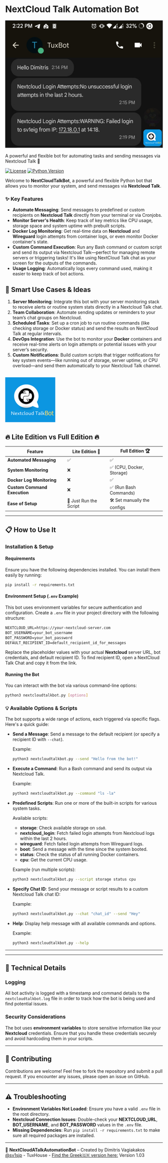 # NextCloud Talk Automation Bot

![Execution Screenshot](assets/nextcloudtalk_bot.png)

A powerful and flexible bot for automating tasks and sending messages via Nextcloud Talk 🚀

[![License](https://img.shields.io/badge/license-AGPL-blue.svg)](https://www.gnu.org/licenses/agpl-3.0.html)
[![Python Version](https://img.shields.io/badge/python-3.9+-blue.svg)](https://www.python.org/downloads/release/python-390/)

Welcome to **NextCloudTalkBot**, a powerful and flexible Python bot that allows you to monitor your system, and send messages via **Nextcloud Talk**.


### ✨ Key Features
- **Automate Messaging**: Send messages to predefined or custom recipients on **Nextcloud Talk** directly from your terminal or via Cronjobs.
- **Monitor Server's Health**: Keep track of key metrics like CPU usage, storage space and system uptime with prebuilt scripts.
- **Docker Log Monitoring**: Get real-time data on **Nextcloud** and **Wireguard** login attempts from container logs, or even monitor Docker container's state. 
- **Custom Command Execution**: Run any Bash command or custom script and send its output via Nextcloud Talk—perfect for managing remote servers or triggering tasks! It's like using NextCloud Talk chat as your screen for the outputs of the commands.
- **Usage Logging**: Automatically logs every command used, making it easier to keep track of bot actions.

## 🎯 Smart Use Cases & Ideas

1. **Server Monitoring**: Integrate this bot with your server monitoring stack to receive alerts or routine system stats directly in a Nextcloud Talk chat.
2. **Team Collaboration**: Automate sending updates or reminders to your team’s chat groups on Nextcloud.
3. **Scheduled Tasks**: Set up a cron job to run routine commands (like checking storage or Docker status) and send the results on NextCloud Talk at regular intervals.
4. **DevOps Integration**: Use the bot to monitor your **Docker** containers and receive real-time alerts on login attempts or potential issues with your server’s security.
5. **Custom Notifications**: Build custom scripts that trigger notifications for key system events—like running out of storage, server uptime, or CPU overload—and send them automatically to your Nextcloud Talk channel.

![Execution Screenshot](assets/logo.png)
---
## 🔥 **Lite Edition vs Full Edition** 🔥

| Feature                     | Lite Edition 🎯                 | Full Edition 🏆                |
|-----------------------------|---------------------------------|-------------------------------|
| **Automated Messaging**      | ✅                             | ✅                             |
| **System Monitoring**        | ❌                             | ✅ (CPU, Docker, Storage)      |
| **Docker Log Monitoring**    | ❌                             | ✅                             |
| **Custom Command Execution** | ❌                             | ✅ (Run Bash Commands)         |
| **Ease of Setup**            | 🌟 Just Run the Script         | 🛠️  Set manually the configs   |

---

## 📋 How to Use It

### Installation & Setup
#### Requirements
Ensure you have the following dependencies installed. You can install them easily by running:

```bash
pip install -r requirements.txt
```
#### Environment Setup (`.env` Example)

This bot uses environment variables for secure authentication and configuration. Create a `.env` file in your project directory with the following structure:

```
NEXTCLOUD_URL=https://your-nextcloud-server.com
BOT_USERNAME=your_bot_username
BOT_PASSWORD=your_bot_password
DEFAULT_RECIPIENT_ID=default_recipient_id_for_messages
```

Replace the placeholder values with your actual **Nextcloud** server URL, bot credentials, and default recipient ID. To find recipient ID, open a NextCloud Talk Chat and copy it from the link.

#### Running the Bot

You can interact with the bot via various command-line options:

```bash
python3 nextcloudtalkbot.py [options]
```

### 💡 Available Options & Scripts
The bot supports a wide range of actions, each triggered via specific flags. Here's a quick guide:

- **Send a Message**: Send a message to the default recipient (or specify a recipient ID with `--chat`).
  
  Example:
  ```bash
  python3 nextcloudtalkbot.py --send "Hello from the bot!"
  ```

- **Execute a Command**: Run a Bash command and send its output via Nextcloud Talk.
  
  Example:
  ```bash
  python3 nextcloudtalkbot.py --command "ls -la"
  ```

- **Predefined Scripts**: Run one or more of the built-in scripts for various system tasks.
  
  Available scripts:
  - **storage**: Check available storage on `sda0`.
  - **nextcloud_login**: Fetch failed login attempts from Nextcloud logs within the last 2 hours.
  - **wireguard**: Fetch failed login attempts from Wireguard logs.
  - **boot**: Send a message with the time since the system booted.
  - **status**: Check the status of all running Docker containers.
  - **cpu**: Get the current CPU usage.

  Example (run multiple scripts):
  ```bash
  python3 nextcloudtalkbot.py --script storage status cpu
  ```

- **Specify Chat ID**: Send your message or script results to a custom Nextcloud Talk chat ID:
  
  Example:
  ```bash
  python3 nextcloudtalkbot.py --chat "chat_id" --send "Hey"
  ```

- **Help**: Display help message with all available commands and options.
  
  Example:
  ```bash
  python3 nextcloudtalkbot.py --help
  ```


---

---

## 🔧 Technical Details
### Logging
All bot activity is logged with a timestamp and command details to the `nextcloudtalkbot.log` file in order to track how the bot is being used and find potential issues.

### Security Considerations

The bot uses **environment variables** to store sensitive information like your **Nextcloud** credentials. Ensure that you handle these credentials securely and avoid hardcoding them in your scripts.

---

## 🤝 Contributing
Contributions are welcome! Feel free to fork the repository and submit a pull request. If you encounter any issues, please open an issue on GitHub. 

---

## ⚠️ Troubleshooting
- **Environment Variables Not Loaded**: Ensure you have a valid `.env` file in the root directory.
- **Nextcloud Connection Issues**: Double-check your **NEXTCLOUD_URL**, **BOT_USERNAME**, and **BOT_PASSWORD** values in the `.env` file.
- **Missing Dependencies**: Run `pip install -r requirements.txt` to make sure all required packages are installed.

---

🚀 **NextCloudATalkAutomationBot** –  Created by Dimitris Vagiakakos [@sv1sjp](https://sv1sjp.github.io/whoami) - TuxHouse  - [Find the Greek🇬🇷 version here:](https://linux-user.gr/t/nextcloud-talk-automation-bot-ena-eyelikto-bot-gia-apostolh-eidopoihsewn-systhmatos-se-mhnymata-mesw-toy-nextcloud-talk/5573) 
Version 1.03


